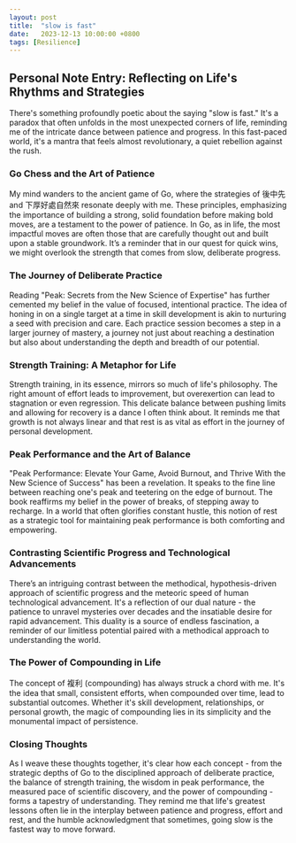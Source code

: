```yaml
---
layout: post
title:  "slow is fast"
date:   2023-12-13 10:00:00 +0800
tags: [Resilience]
---
```


## Personal Note Entry: Reflecting on Life's Rhythms and Strategies


There's something profoundly poetic about the saying "slow is fast." It's a paradox that often unfolds in the most unexpected corners of life, reminding me of the intricate dance between patience and progress. In this fast-paced world, it's a mantra that feels almost revolutionary, a quiet rebellion against the rush.

### Go Chess and the Art of Patience

My mind wanders to the ancient game of Go, where the strategies of 後中先 and 下厚好處自然來 resonate deeply with me. These principles, emphasizing the importance of building a strong, solid foundation before making bold moves, are a testament to the power of patience. In Go, as in life, the most impactful moves are often those that are carefully thought out and built upon a stable groundwork. It’s a reminder that in our quest for quick wins, we might overlook the strength that comes from slow, deliberate progress.

### The Journey of Deliberate Practice

Reading "Peak: Secrets from the New Science of Expertise" has further cemented my belief in the value of focused, intentional practice. The idea of honing in on a single target at a time in skill development is akin to nurturing a seed with precision and care. Each practice session becomes a step in a larger journey of mastery, a journey not just about reaching a destination but also about understanding the depth and breadth of our potential.

### Strength Training: A Metaphor for Life

Strength training, in its essence, mirrors so much of life's philosophy. The right amount of effort leads to improvement, but overexertion can lead to stagnation or even regression. This delicate balance between pushing limits and allowing for recovery is a dance I often think about. It reminds me that growth is not always linear and that rest is as vital as effort in the journey of personal development.

### Peak Performance and the Art of Balance

"Peak Performance: Elevate Your Game, Avoid Burnout, and Thrive With the New Science of Success" has been a revelation. It speaks to the fine line between reaching one's peak and teetering on the edge of burnout. The book reaffirms my belief in the power of breaks, of stepping away to recharge. In a world that often glorifies constant hustle, this notion of rest as a strategic tool for maintaining peak performance is both comforting and empowering.

### Contrasting Scientific Progress and Technological Advancements

There’s an intriguing contrast between the methodical, hypothesis-driven approach of scientific progress and the meteoric speed of human technological advancement. It's a reflection of our dual nature - the patience to unravel mysteries over decades and the insatiable desire for rapid advancement. This duality is a source of endless fascination, a reminder of our limitless potential paired with a methodical approach to understanding the world.

### The Power of Compounding in Life

The concept of 複利 (compounding) has always struck a chord with me. It's the idea that small, consistent efforts, when compounded over time, lead to substantial outcomes. Whether it's skill development, relationships, or personal growth, the magic of compounding lies in its simplicity and the monumental impact of persistence.

### Closing Thoughts

As I weave these thoughts together, it's clear how each concept - from the strategic depths of Go to the disciplined approach of deliberate practice, the balance of strength training, the wisdom in peak performance, the measured pace of scientific discovery, and the power of compounding - forms a tapestry of understanding. They remind me that life's greatest lessons often lie in the interplay between patience and progress, effort and rest, and the humble acknowledgment that sometimes, going slow is the fastest way to move forward.

